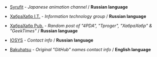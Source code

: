 * [Syrufit](https://t.me/syrufit) - *Japanese animation channel* / **Russian language**

* [ХабраХабр I.T.](https://t.me/habrachat) - *Information technology group* / **Russian language**

* [ХабраХабр Pub.](https://t.me/habrapub) - *Random post of "4PDA", "Tproger", "ХабраХабр" & "GeekTimes"* / **Russian language**

* [IOSYS](https://t.me/iosys) - *Contact info* / **Russian language**

* [Bakuhatsu](https://t.me/bakuhatsu) - *Original "GitHub" names contact info* / **English language**

